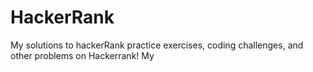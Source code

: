 # HackerRank
My solutions to hackerRank practice exercises, coding challenges, and other problems on Hackerrank!
My
